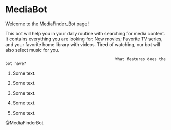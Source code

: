 # MediaBot
Welcome to the MediaFinder_Bot page!

This bot will help you in your daily routine with searching for media content. 
It contains everything you are looking for:
New movies; 
Favorite TV series, and your favorite home library with videos. 
Tired of watching, our bot will also select music for you.

                                                    What features does the bot have?


1) Some text.

2) Some text.

3) Some text.

4) Some text.

5) Some text.

@MediaFinderBot
